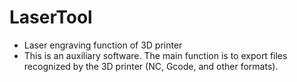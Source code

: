 # LaserTool
- Laser engraving function of 3D printer
- This is an auxiliary software. The main function is to export files recognized by the 3D printer (NC, Gcode, and other formats).


